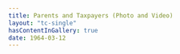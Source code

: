 ```yaml
---
title: Parents and Taxpayers (Photo and Video)
layout: "tc-single"
hasContentInGallery: true
date: 1964-03-12
---
```

